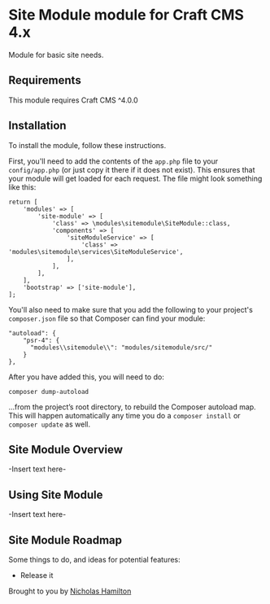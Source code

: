 # Site Module module for Craft CMS 4.x

Module for basic site needs.

## Requirements

This module requires Craft CMS ^4.0.0

## Installation

To install the module, follow these instructions.

First, you'll need to add the contents of the `app.php` file to your `config/app.php` (or just copy it there if it does not exist). This ensures that your module will get loaded for each request. The file might look something like this:
```
return [
    'modules' => [
        'site-module' => [
            'class' => \modules\sitemodule\SiteModule::class,
            'components' => [
                'siteModuleService' => [
                    'class' => 'modules\sitemodule\services\SiteModuleService',
                ],
            ],
        ],
    ],
    'bootstrap' => ['site-module'],
];
```
You'll also need to make sure that you add the following to your project's `composer.json` file so that Composer can find your module:

    "autoload": {
        "psr-4": {
          "modules\\sitemodule\\": "modules/sitemodule/src/"
        }
    },

After you have added this, you will need to do:

    composer dump-autoload
 
 …from the project’s root directory, to rebuild the Composer autoload map. This will happen automatically any time you do a `composer install` or `composer update` as well.

## Site Module Overview

-Insert text here-

## Using Site Module

-Insert text here-

## Site Module Roadmap

Some things to do, and ideas for potential features:

* Release it

Brought to you by [Nicholas Hamilton](github.com/nicholashamilton)
